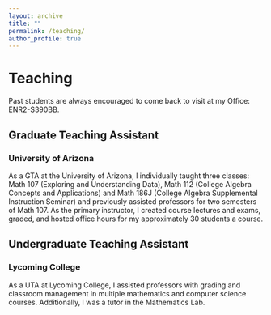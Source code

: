 ```yaml
---
layout: archive
title: ""
permalink: /teaching/
author_profile: true
---
```

# Teaching

Past students are always encouraged to come back to visit at my Office: ENR2-S390BB.

## Graduate Teaching Assistant 
### University of Arizona
As a GTA at the University of Arizona, I individually taught three classes: Math 107 (Exploring and Understanding Data), Math 112 (College Algebra Concepts and Applications) and Math 186J (College Algebra Supplemental Instruction Seminar) and previously assisted professors for two semesters of Math 107. As the primary instructor, I created course lectures and exams, graded, and hosted office hours for my approximately 30 students a course. 

## Undergraduate Teaching Assistant 
### Lycoming College 
As a UTA at Lycoming College, I assisted professors with grading and classroom management in multiple mathematics and computer science courses. Additionally, I was a tutor in the Mathematics Lab. 

